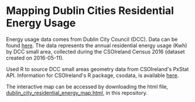 # Mapping Dublin Cities Residential Energy Usage

Energy usage data comes from Dublin City Council (DCC). Data can be found [here](https://data.smartdublin.ie/dataset/dcc-residential-energy-per-each-small-area). The data represents the annual residential energy usage (Kwh) by DCC small area, collected during the CSOIreland Census 2016 (dataset created on 2016-05-11).

Used R to source DCC small areas geometry data from CSOIreland's PxStat API. Information for CSOIreland's R package, csodata, is available [here](https://github.com/CSOIreland/csodata).

The interactive map can be accessed by downloading the html file, [dublin_city_residential_energy_map.html](https://github.com/ahwallace/dublin-residential-energy-usage/blob/main/dublin_city_residential_energy_map.html), in this repository.
